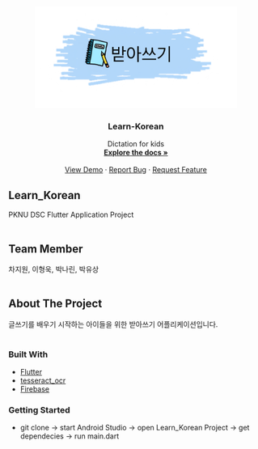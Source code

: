<!--
*** Thanks for checking out the Best-README-Template. If you have a suggestion
*** that would make this better, please fork the repo and create a pull request
*** or simply open an issue with the tag "enhancement".
*** Thanks again! Now go create something AMAZING! :D
-->

<!-- PROJECT SHIELDS -->
<!--
*** I'm using markdown "reference style" links for readability.
*** Reference links are enclosed in brackets [ ] instead of parentheses ( ).
*** See the bottom of this document for the declaration of the reference variables
*** for contributors-url, forks-url, etc. This is an optional, concise syntax you may use.
*** https://www.markdownguide.org/basic-syntax/#reference-style-links
-->

<!-- [![Contributors][contributors-shield]][contributors-url]
[![Forks][forks-shield]][forks-url]
[![Stargazers][stars-shield]][stars-url]
[![Issues][issues-shield]][issues-url]


<!-- PROJECT LOGO -->
<br />
<p align="center">
  <a href="https://github.com/DSC-PKNU/Learn_Korean">
    <img src="images/KidPage/dictation.png" alt="Logo" width="400" height="200">
  </a>

  <h3 align="center">Learn-Korean</h3>

  <p align="center">
    Dictation for kids
    <br />
    <a href="https://github.com/DSC-PKNU/Learn_Korean"><strong>Explore the docs »</strong></a>
    <br />
    <br />
    <a href="hhttps://github.com/DSC-PKNU/Learn_Korean">View Demo</a>
    ·
    <a href="https://github.com/DSC-PKNU/Learn_Korean">Report Bug</a>
    ·
    <a href="https://github.com/DSC-PKNU/Learn_Korean/issues">Request Feature</a>
  </p>
</p>

<!-- ABOUT THE PROJECT -->
## Learn_Korean
PKNU DSC Flutter Application Project
<br />
<br />
<!-- Member -->
## Team Member
차지원, 이형욱, 박나린, 박유상
<br />
<br />
<!-- About The Project -->
## About The Project
글쓰기를 배우기 시작하는 아이들을 위한 받아쓰기 어플리케이션입니다.
<br />
<br />
<!-- Build With -->
### Built With
 - [Flutter](https://www.flutter.dev)
 - [tesseract_ocr](https://pub.dev/packages/tesseract_ocr)
 - [Firebase](https://firebase.google.com/?hl=ko)

### Getting Started
 - git clone -> start Android Studio -> open Learn_Korean Project -> get dependecies -> run main.dart
<br />
<br />



<!--
<!-- GETTING STARTED -->
<!--[![Product Name Screen Shot][product-screenshot]](https://example.com)


<!-- TABLE OF CONTENTS -->
<!--<details open="open">
  <summary>Table of Contents</summary>
  <ol>
    <li>
      <a href="#about-the-project">About The Project</a>
      <ul>
        <li><a href="#built-with">Built With</a></li>
      </ul>
    </li>
    <li>
      <a href="#getting-started">Getting Started</a>
      <ul>
        <li><a href="#prerequisites">Prerequisites</a></li>
        <li><a href="#installation">Installation</a></li>
      </ul>
    </li>
    <li><a href="#usage">Usage</a></li>
    <li><a href="#roadmap">Roadmap</a></li>
    <li><a href="#contributing">Contributing</a></li>
    <li><a href="#contact">Contact</a></li>
    <li><a href="#acknowledgements">Acknowledgements</a></li>
  </ol>
</details>

<!--프로젝트 소개

<!--Here's why:

<!-- - 이런이런 이유
<!-- - 저런저런 이유
- 요런요런 이유

<!--Of course, no one template will serve all projects since your needs may be different. So I'll be adding more in the near future. You may also suggest changes by forking this repo and creating a pull request or opening an issue. Thanks to all the people have have contributed to expanding this template!

<!--A list of commonly used resources that I find helpful are listed in the acknowledgements.


<!--## Getting Started

<!--어떻게 실행시키나요

<!--### Prerequisites

<!--무엇을 install 해야할까요

<!--- npm
  ```sh
  npm install npm@latest -g
  ```

<!--### Installation

<!--1. Get a free API Key at [https://example.com](https://example.com)
<!--2. Clone the repo
   ```sh
   git clone https://github.com/DSC-PKNU/Learn_Korean.git
   ```
3. Install NPM packages
   ```sh
   npm install
   ```
4. Enter your API in `config.js`
   ```JS
   const API_KEY = 'ENTER YOUR API';
   ```

<!-- USAGE EXAMPLES -->

<!--## Usage

<!--사용법을 적어봅시다

<!--_For more examples, please refer to the [Documentation](https://example.com)_

<!-- ROADMAP -->

<!--## Roadmap

<!--See the [open issues](https://github.com/DSC-PKNU/Learn_Korean/issues) for a list of proposed features (and known issues).

<!-- CONTRIBUTING -->

<!--## Contributing

<!-- Contributions are what make the open source community such an amazing place to be learn, inspire, and create. Any contributions you make are **greatly appreciated**.
1. Fork the Project
2. Create your Feature Branch (`git checkout -b feature/AmazingFeature`)
3. Commit your Changes (`git commit -m 'Add some AmazingFeature'`)
4. Push to the Branch (`git push origin feature/AmazingFeature`)
5. Open a Pull Request
-->
<!-- LICENSE -->

<!--## License

<!-- Distributed under the MIT License. See `LICENSE` for more information.

<!-- CONTACT -->

<!--## Contact
DSC PKNU

<!--Your Name - [@your_twitter](https://twitter.com/your_username) - email@example.com

<!--Project Link: [https://github.com/your_username/repo_name](https://github.com/your_username/repo_name)

<!-- ACKNOWLEDGEMENTS -->

<!-- - [GitHub Emoji Cheat Sheet](https://www.webpagefx.com/tools/emoji-cheat-sheet)
- [Img Shields](https://shields.io)
- [GitHub Pages](https://pages.github.com)
- [Animate.css](https://daneden.github.io/animate.css) -->


<!-- MARKDOWN LINKS & IMAGES -->
<!-- https://www.markdownguide.org/basic-syntax/#reference-style-links -->
<!-- https://github.com/DSC-PKNU/Learn_Korean.git -->
<!-- [contributors-shield]: https://img.shields.io/github/contributors/DSC-PKNU/Learn_Korean.svg?style=for-the-badge
<!-- [contributors-url]: https://github.com/DSC-PKNU/Learn_Korean/graphs/contributors
[forks-shield]: https://img.shields.io/github/forks/DSC-PKNU/Learn_Korean.svg?style=for-the-badge
[forks-url]: https://github.com/DSC-PKNU/Learn_Korean/network/members
[stars-shield]: https://img.shields.io/github/stars/DSC-PKNU/Learn_Korean.svg?style=for-the-badge
[stars-url]: https://github.com/DSC-PKNU/Learn_Korean/stargazers
[issues-shield]: https://img.shields.io/github/issues/DSC-PKNU/Learn_Korean.svg?style=for-the-badge
[issues-url]: https://github.com/DSC-PKNU/Learn_Korean/issues
[license-shield]: https://img.shields.io/github/license/DSC-PKNU/Learn_Korean.svg?style=for-the-badge
[license-url]: https://github.com/DSC-PKNU/Learn_Korean/blob/master/LICENSE.txt
[linkedin-shield]: https://img.shields.io/badge/-LinkedIn-black.svg?style=for-the-badge&logo=linkedin&colorB=555
[linkedin-url]: https://linkedin.com/in/othneildrew
[product-screenshot]: images/screenshot.png
 -->
